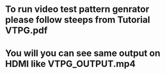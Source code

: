    # To run video test pattern genrator please follow steeps from Tutorial VTPG.pdf

   # You will you can see same output on HDMI like VTPG_OUTPUT.mp4 
